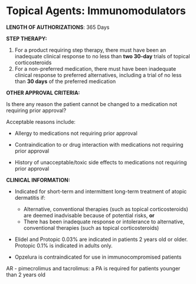 # Topical Agents: Immunomodulators

**LENGTH OF AUTHORIZATIONS**: 365 Days

**STEP THERAPY:**

1. For a product requiring step therapy, there must have been an inadequate clinical response to no less than **two 30-day** trials of topical corticosteroids
2. For a non-preferred medication, there must have been inadequate clinical response to preferred alternatives, including a trial of no less than **30 days** of the preferred medication

**OTHER APPROVAL CRITERIA:**

Is there any reason the patient cannot be changed to a medication not requiring prior approval?

Acceptable reasons include:

- Allergy to medications not requiring prior approval

- Contraindication to or drug interaction with medications not requiring prior approval

- History of unacceptable/toxic side effects to medications not requiring prior approval

**CLINICAL INFORMATION:**

- Indicated for short-term and intermittent long-term treatment of atopic dermatitis if:

  - Alternative, conventional therapies (such as topical corticosteroids) are deemed inadvisable because of potential risks, **or**
  - There has been inadequate response or intolerance to alternative, conventional therapies (such as topical corticosteroids)

- Elidel and Protopic 0.03% are indicated in patients 2 years old or older. Protopic 0.1% is indicated in adults only.

- Opzelura is contraindicated for use in immunocompromised patients

AR - pimecrolimus and tacrolimus: a PA is required for patients younger than 2 years old

